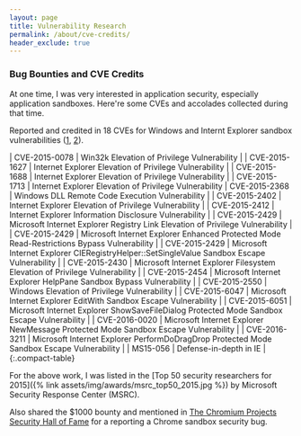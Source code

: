 ```yaml
---
layout: page
title: Vulnerability Research
permalink: /about/cve-credits/
header_exclude: true
---
```


### Bug Bounties and CVE Credits

At one time, I was very interested in application security, especially application sandboxes. Here're some CVEs and accolades collected during that time.

Reported and credited in 18 CVEs for Windows and Internt Explorer sandbox vulnerabilities ([1](https://docs.microsoft.com/en-us/security-updates/acknowledgments/2015/acknowledgments2015), [2](https://docs.microsoft.com/en-us/security-updates/acknowledgments/2016/acknowledgments2016)).

| CVE-2015-0078 | Win32k Elevation of Privilege Vulnerability |
| CVE-2015-1627 | Internet Explorer Elevation of Privilege Vulnerability |
| CVE-2015-1688 | Internet Explorer Elevation of Privilege Vulnerability |
| CVE-2015-1713	| Internet Explorer Elevation of Privilege Vulnerability
| CVE-2015-2368 | Windows DLL Remote Code Execution Vulnerability |
| CVE-2015-2402 | Internet Explorer Elevation of Privilege Vulnerability |
| CVE-2015-2412 | Internet Explorer Information Disclosure Vulnerability |
| CVE-2015-2429 | Microsoft Internet Explorer Registry Link Elevation of Privilege Vulnerability |
| CVE-2015-2429 | Microsoft Internet Explorer Enhanced Protected Mode Read-Restrictions Bypass Vulnerability |
| CVE-2015-2429 | Microsoft Internet Explorer CIERegistryHelper::SetSingleValue Sandbox Escape Vulnerability |
| CVE-2015-2430 | Microsoft Internet Explorer Filesystem Elevation of Privilege Vulnerability |
| CVE-2015-2454 | Microsoft Internet Explorer HelpPane Sandbox Bypass Vulnerability |
| CVE-2015-2550 | Windows Elevation of Privilege Vulnerability |
| CVE-2015-6047 | Microsoft Internet Explorer EditWith Sandbox Escape Vulnerability |
| CVE-2015-6051 | Microsoft Internet Explorer ShowSaveFileDialog Protected Mode Sandbox Escape Vulnerability |
| CVE-2016-0020 | Microsoft Internet Explorer NewMessage Protected Mode Sandbox Escape Vulnerability |
| CVE-2016-3211 | Microsoft Internet Explorer PerformDoDragDrop Protected Mode Sandbox Escape Vulnerability |
| MS15-056 | Defense-in-depth in IE |
{:.compact-table}

For the above work, I was listed in the [Top 50 security researchers for 2015]({% link assets/img/awards/msrc_top50_2015.jpg %}) by Microsoft Security Response Center (MSRC).

Also shared the $1000 bounty and mentioned in [The Chromium Projects Security Hall of Fame](http://dev.chromium.org/Home/chromium-security/hall-of-fame) for a reporting a Chrome sandbox security bug.
